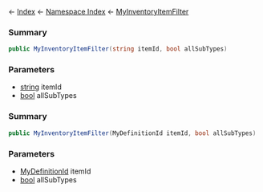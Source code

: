 ← [Index](Api-Index) ← [Namespace Index](Namespace-Index) ← [MyInventoryItemFilter](Sandbox.ModAPI.Ingame.MyInventoryItemFilter)

### Summary

```csharp
public MyInventoryItemFilter(string itemId, bool allSubTypes)
```

### Parameters

* [string](https://docs.microsoft.com/en-us/dotnet/api/System.String?view=netframework-4.6) itemId
* [bool](https://docs.microsoft.com/en-us/dotnet/api/System.Boolean?view=netframework-4.6) allSubTypes
### Summary

```csharp
public MyInventoryItemFilter(MyDefinitionId itemId, bool allSubTypes)
```

### Parameters

* [MyDefinitionId](VRage.Game.MyDefinitionId) itemId
* [bool](https://docs.microsoft.com/en-us/dotnet/api/System.Boolean?view=netframework-4.6) allSubTypes

